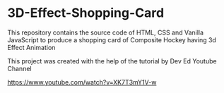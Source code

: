# 3D-Effect-Shopping-Card
This repository contains the source code of HTML, CSS and Vanilla JavaScript to produce a shopping card of Composite Hockey having 3d Effect Animation

This project was created with the help of the tutorial by Dev Ed Youtube Channel

https://www.youtube.com/watch?v=XK7T3mY1V-w
